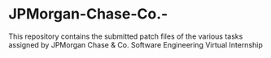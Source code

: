 # JPMorgan-Chase-Co.-
This repository contains the submitted patch files of the various tasks assigned by JPMorgan Chase &amp; Co. Software Engineering Virtual Internship
